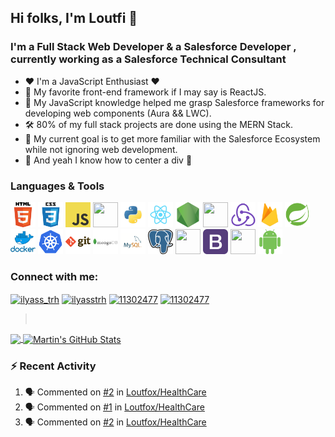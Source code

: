 <h2> Hi folks, I'm Loutfi 👋</h2>

<h3> I'm a Full Stack Web Developer & a Salesforce Developer , currently working as a Salesforce Technical Consultant</h3>

- ❤️ I'm a JavaScript Enthusiast ❤️
- 🔭 My favorite front-end framework if I may say is ReactJS.
- 💎 My JavaScript knowledge helped me grasp Salesforce frameworks for developing web components (Aura && LWC).
- 🛠️ 80% of my full stack projects are done using the MERN Stack.
- 🥅 My current goal is to get more familiar with the Salesforce Ecosystem while not ignoring web development.
- 🌱 And yeah I know how to center a div 🤣

<h3>Languages & Tools</h3>
<span><img src="https://raw.githubusercontent.com/github/explore/80688e429a7d4ef2fca1e82350fe8e3517d3494d/topics/html/html.png" width="40" height="40" /></span>
<span><img src="https://raw.githubusercontent.com/github/explore/80688e429a7d4ef2fca1e82350fe8e3517d3494d/topics/css/css.png" width="40" height="40" /></span>
<span><img src="https://raw.githubusercontent.com/github/explore/80688e429a7d4ef2fca1e82350fe8e3517d3494d/topics/javascript/javascript.png" width="40" height="40" /></span>
<span><img src="https://img.icons8.com/color/48/000000/java-coffee-cup-logo.png" width="40" height="40" /></span>
<span><img src="https://raw.githubusercontent.com/github/explore/80688e429a7d4ef2fca1e82350fe8e3517d3494d/topics/python/python.png" width="40" height="40" /></span>
<span><img src="https://raw.githubusercontent.com/github/explore/80688e429a7d4ef2fca1e82350fe8e3517d3494d/topics/react/react.png" width="40" height="40"/></span>
<span><img src="https://raw.githubusercontent.com/github/explore/80688e429a7d4ef2fca1e82350fe8e3517d3494d/topics/nodejs/nodejs.png" width="40" height="40" /></span>
<span><img src="https://www.vectorlogo.zone/logos/expressjs/expressjs-ar21.svg" width="40" height="40" /></span>
<span><img src="https://raw.githubusercontent.com/github/explore/80688e429a7d4ef2fca1e82350fe8e3517d3494d/topics/redux/redux.png" width="40" height="40" /></span>
<span><img src="https://raw.githubusercontent.com/github/explore/80688e429a7d4ef2fca1e82350fe8e3517d3494d/topics/firebase/firebase.png" width="40" height="40" /></span>
<span><img src="https://raw.githubusercontent.com/github/explore/80688e429a7d4ef2fca1e82350fe8e3517d3494d/topics/spring-boot/spring-boot.png" width="40" height="40" /></span>
<span><img src="https://raw.githubusercontent.com/github/explore/80688e429a7d4ef2fca1e82350fe8e3517d3494d/topics/docker/docker.png" width="40" height="40" /></span>
<span><img src="https://raw.githubusercontent.com/github/explore/80688e429a7d4ef2fca1e82350fe8e3517d3494d/topics/kubernetes/kubernetes.png" width="40" height="40" /></span>
<span><img src="https://raw.githubusercontent.com/github/explore/80688e429a7d4ef2fca1e82350fe8e3517d3494d/topics/git/git.png" width="40" height="40" /></span>
<span><img src="https://raw.githubusercontent.com/github/explore/80688e429a7d4ef2fca1e82350fe8e3517d3494d/topics/mongodb/mongodb.png" width="40" height="40" /></span>
<span><img src="https://raw.githubusercontent.com/github/explore/80688e429a7d4ef2fca1e82350fe8e3517d3494d/topics/mysql/mysql.png" width="40" height="40" /></span>
<span><img src="https://raw.githubusercontent.com/github/explore/80688e429a7d4ef2fca1e82350fe8e3517d3494d/topics/postgresql/postgresql.png" width="40" height="40" /></span>
<span><img src="https://material-ui.com/static/logo.png" width="40" height="40" /></span>
<span><img src="https://raw.githubusercontent.com/github/explore/80688e429a7d4ef2fca1e82350fe8e3517d3494d/topics/bootstrap/bootstrap.png" width="40" height="40" /></span>
<span><img src="https://img.icons8.com/nolan/64/react-native.png" width="40" height="40"/></span>
<span><img src="https://raw.githubusercontent.com/github/explore/80688e429a7d4ef2fca1e82350fe8e3517d3494d/topics/android/android.png" width="40" height="40" /></span>

<h3> Connect with me: </h3>

<a href="https://twitter.com/loutfialiluch" target="blank"><img align="center" src="https://cdn.jsdelivr.net/npm/simple-icons@3.0.1/icons/twitter.svg" alt="ilyass_trh" height="30" width="40" /></a>
<a href="https://www.linkedin.com/in/loutfi-aliluch-540bbb196/" target="blank"><img align="center" src="https://cdn.jsdelivr.net/npm/simple-icons@3.0.1/icons/linkedin.svg" alt="ilyasstrh" height="30" width="40" /></a>
<a href="https://stackoverflow.com/users/11546384/loutfi-aliluch" target="blank"><img align="center" src="https://cdn.jsdelivr.net/npm/simple-icons@3.0.1/icons/stackoverflow.svg" alt="11302477" height="30" width="40" /></a>
<a href="https://www.instagram.com/loutfialiluch/" target="blank"><img align="center" src="https://cdn.jsdelivr.net/npm/simple-icons@v3/icons/instagram.svg" alt="11302477" height="30" width="40" /></a>

> <br />

<a href="https://github.com/loutfialiluch">
  <img align="center" src="https://github-readme-stats.vercel.app/api/top-langs/?username=loutfialiluch&hide=java,html&title_color=ffffff&text_color=c9cacc&icon_color=2bbc8a&bg_color=1d1f21" />
</a>

<a href="https://github.com/loutfialiluch">
  <img align="center" src="https://github-readme-stats.vercel.app/api?username=loutfialiluch&show_icons=true&line_height=27&count_private=true&title_color=ffffff&text_color=c9cacc&icon_color=2bbc8a&bg_color=1d1f21" alt="Martin's GitHub Stats" />
</a>

### :zap: Recent Activity

<!--START_SECTION:activity-->

1. 🗣 Commented on [#2](https://github.com/Loutfox/HealthCare/issues/2) in [Loutfox/HealthCare](https://github.com/Loutfox/HealthCare)
2. 🗣 Commented on [#1](https://github.com/Loutfox/HealthCare/issues/1) in [Loutfox/HealthCare](https://github.com/Loutfox/HealthCare)
3. 🗣 Commented on [#2](https://github.com/Loutfox/HealthCare/issues/2) in [Loutfox/HealthCare](https://github.com/Loutfox/HealthCare)
<!--END_SECTION:activity-->
